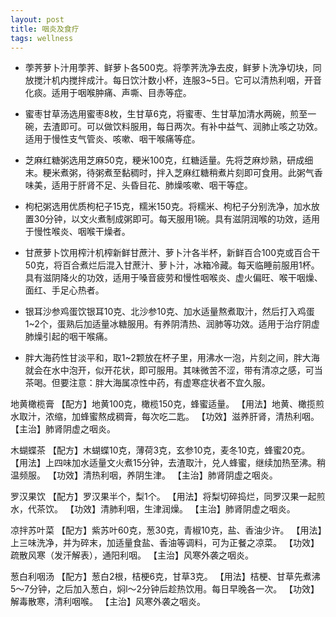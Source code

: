 ```yaml
---
layout: post
title: 咽炎及食疗
tags: wellness
---
```

* 荸荠萝卜汁用荸荠、鲜萝卜各500克。将荸荠洗净去皮，鲜萝卜洗净切块，同放搅汁机内搅拌成汁。每日饮汁数小杯，连服3~5日。它可以清热利咽，开音化痰。适用于咽喉肿痛、声嘶、目赤等症。

* 蜜枣甘草汤选用蜜枣8枚，生甘草6克，将蜜枣、生甘草加清水两碗，煎至一碗，去渣即可。可以做饮料服用，每日两次。有补中益气、润肺止咳之功效。适用于慢性支气管炎、咳嗽、咽干喉痛等症。

* 芝麻红糖粥选用芝麻50克，粳米100克，红糖适量。先将芝麻炒熟，研成细末。粳米煮粥，待粥煮至黏稠时，拌入芝麻红糖稍煮片刻即可食用。此粥气香味美，适用于肝肾不足、头昏目花、肺燥咳嗽、咽干等症。

* 枸杞粥选用优质枸杞子15克，糯米150克。将糯米、枸杞子分别洗净，加水放置30分钟，以文火煮制成粥即可。每天服用1碗。具有滋阴润喉的功效，适用于慢性喉炎、咽喉干燥者。

* 甘蔗萝卜饮用榨汁机榨新鲜甘蔗汁、萝卜汁各半杯，新鲜百合100克或百合干50克，将百合煮烂后混入甘蔗汁、萝卜汁，冰箱冷藏。每天临睡前服用1杯。具有滋阴降火的功效，适用于嗓音疲劳和慢性咽喉炎、虚火偏旺、喉干咽燥、面红、手足心热者。

* 银耳沙参鸡蛋饮银耳10克、北沙参10克、加水适量熬煮取汁，然后打入鸡蛋1~2个，蛋熟后加适量冰糖服用。有养阴清热、润肺等功效。适用于治疗阴虚肺燥引起的咽干喉痛。

* 胖大海药性甘淡平和，取1~2颗放在杯子里，用沸水一泡，片刻之间，胖大海就会在水中泡开，似开花状，即可服用。其味微苦不涩，带有清凉之感，可当茶喝。但要注意：胖大海属凉性中药，有虚寒症状者不宜久服。

地黄橄榄膏
【配方】地黄100克，橄榄150克，蜂蜜适量。
【用法】地黄、橄揽煎水取汁，浓缩，加蜂蜜熬成稠膏，每次吃二匙。
【功效】滋养肝肾，清热利咽。
【主治】肺肾阴虚之咽炎。

木蝴蝶茶
【配方】木蝴蝶10克，薄荷3克，玄参10克，麦冬10克，蜂蜜20克。
【用法】上四味加水适量文火煮15分钟，去渣取汁，兑人蜂蜜，继续加热至沸。稍温频服。
【功效】清热利咽，养阴生津。
【主治】肺肾阴虚之咽炎。

罗汉果饮
【配方】罗汉果半个，梨1个。
【用法】将梨切碎捣烂，同罗汉果一起煎水，代茶饮。
【功效】清肺利咽，生津润燥。
【主治】肺肾阴虚之咽炎。

凉拌苏叶菜
【配方】紫苏叶60克，葱30克，青椒10克，盐、香油少许。
【用法】上三味洗净，并为碎末，加适量食盐、香油等调料，可为正餐之凉菜。
【功效】疏散风寒（发汗解表），通阳利咽。
【主治】风寒外袭之咽炎。

葱白利咽汤
【配方】葱白2根，桔梗6克，甘草3克。
【用法】桔梗、甘草先煮沸5～7分钟，之后加入葱白，焖l～2分钟后趁热饮用。每日早晚各一次。
【功效】解毒散寒，清利咽喉。
【主治】风寒外袭之咽炎。